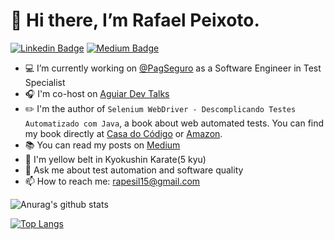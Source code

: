# 👋 Hi there, I’m Rafael Peixoto.

[![Linkedin Badge](https://img.shields.io/badge/-LinkedIn-blue?style=flat-square&logo=Linkedin&logoColor=white&link=https://www.linkedin.com/in/rapesil/)](https://www.linkedin.com/in/rapesil/)
[![Medium Badge](https://img.shields.io/badge/-@rapesil-03a57a?style=flat-square&labelColor=000000&logo=Medium&link=https://medium.com/@rapesil)](https://medium.com/@rapesil)
- 💻 I’m currently working on [@PagSeguro](https://github.com/pagseguro/) as a Software Engineer in Test Specialist
- 🎧 I'm co-host on [Aguiar Dev Talks](https://open.spotify.com/show/4O1AS5tQc4aOGenOnaD0Zr)
- ✏️ I'm the author of `Selenium WebDriver - Descomplicando Testes Automatizado com Java`, a book about web automated tests. You can find my book directly at [Casa do Código](https://www.casadocodigo.com.br/pages/sumario-selenium-webdriver) or [Amazon](https://www.amazon.com/Selenium-WebDriver-Descomplicando-automatizados-Portuguese-ebook/dp/B07FMJXZ27).
- 📚 You can read my posts on [Medium](https://rapesil.medium.com) 
- 💙 I'm yellow belt in Kyokushin Karate(5 kyu)
- 💬 Ask me about test automation and software quality
- 📫 How to reach me: rapesil15@gmail.com

![Anurag's github stats](https://github-readme-stats.vercel.app/api?username=rapesil)

[![Top Langs](https://github-readme-stats.vercel.app/api/top-langs/?username=rapesil)](https://github.com/anuraghazra/github-readme-stats)

<!---
rapesil/rapesil is a ✨ special ✨ repository because its `README.md` (this file) appears on your GitHub profile.
You can click the Preview link to take a look at your changes.
--->
